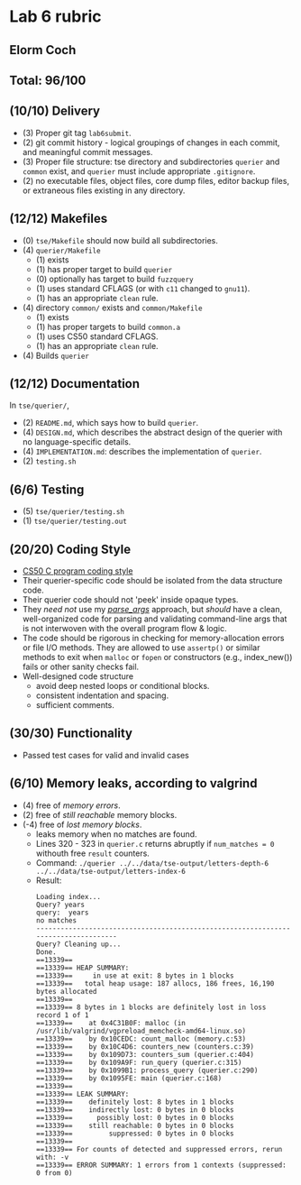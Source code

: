 # Lab 6 rubric

## Elorm Coch

## Total: 96/100
## (10/10) Delivery
  * (3) Proper git tag `lab6submit`.   
  * (2) git commit history - logical groupings of changes in each commit, and meaningful commit messages.
  * (3) Proper file structure: tse directory and subdirectories `querier` and `common` exist, and `querier` must include appropriate `.gitignore`.  
  * (2) no executable files, object files, core dump files, editor backup files, or extraneous files existing in any directory.


## (12/12) Makefiles
  * (0) `tse/Makefile` should now build all subdirectories.
  * (4) `querier/Makefile` 
	  * (1) exists
	  * (1) has proper target to build `querier `
	  * (0) optionally has target to build `fuzzquery`
	  * (1) uses standard CFLAGS (or with `c11` changed to `gnu11`).
	  * (1) has an appropriate `clean` rule.
  * (4) directory `common/` exists and `common/Makefile`
	  * (1) exists 
	  * (1) has proper targets to build `common.a`
	  * (1) uses CS50 standard CFLAGS.
	  * (1) has an appropriate `clean` rule.
  * (4) Builds `querier` 

## (12/12) Documentation
In `tse/querier/`,
  * (2) `README.md`, which says how to build `querier`.
  * (4) `DESIGN.md`, which describes the abstract design of the querier with no language-specific details.
  * (4) `IMPLEMENTATION.md`: describes the implementation of `querier`.
  * (2) `testing.sh`

## (6/6) Testing
  * (5) `tse/querier/testing.sh`
  * (1) `tse/querier/testing.out`

## (20/20) Coding Style
  * [CS50 C program coding style](http://www.cs.dartmouth.edu/~cs50/Resources/CodingStyle.html)
  * Their querier-specific code should be isolated from the data structure code. 
  * Their querier code should not 'peek' inside opaque types.
  * They *need not* use my [*parse_args*]({{site.lectures}}/parse_args) approach, but *should* have a clean, well-organized code for parsing and validating command-line args that is not interwoven with the overall program flow & logic.
  * The code should be rigorous in checking for memory-allocation errors or file I/O methods. They are allowed to use `assertp()` or similar methods to exit when `malloc` or `fopen` or constructors (e.g., index_new()) fails or other sanity checks fail.
  * Well-designed code structure
    * avoid deep nested loops or conditional blocks.
    * consistent indentation and spacing.
    * sufficient comments. 

## (30/30) Functionality
  * Passed test cases for valid and invalid cases

## (6/10) Memory leaks, according to valgrind
  * (4) free of *memory errors*. 
  * (2) free of *still reachable* memory blocks. 
  * (-4) free of *lost memory blocks*.
    - leaks memory when no matches are found. 
    - Lines 320 - 323 in `querier.c` returns abruptly if `num_matches = 0` withouth free `result` counters.
    * Command: `./querier ../../data/tse-output/letters-depth-6 ../../data/tse-output/letters-index-6`
    * Result:
        ```
        Loading index...
        Query? years
        query:  years
        no matches
        -----------------------------------------------------------------------------------
        Query? Cleaning up...
        Done.
        ==13339== 
        ==13339== HEAP SUMMARY:
        ==13339==     in use at exit: 8 bytes in 1 blocks
        ==13339==   total heap usage: 187 allocs, 186 frees, 16,190 bytes allocated
        ==13339== 
        ==13339== 8 bytes in 1 blocks are definitely lost in loss record 1 of 1
        ==13339==    at 0x4C31B0F: malloc (in /usr/lib/valgrind/vgpreload_memcheck-amd64-linux.so)
        ==13339==    by 0x10CEDC: count_malloc (memory.c:53)
        ==13339==    by 0x10C4D6: counters_new (counters.c:39)
        ==13339==    by 0x109D73: counters_sum (querier.c:404)
        ==13339==    by 0x109A9F: run_query (querier.c:315)
        ==13339==    by 0x1099B1: process_query (querier.c:290)
        ==13339==    by 0x1095FE: main (querier.c:168)
        ==13339== 
        ==13339== LEAK SUMMARY:
        ==13339==    definitely lost: 8 bytes in 1 blocks
        ==13339==    indirectly lost: 0 bytes in 0 blocks
        ==13339==      possibly lost: 0 bytes in 0 blocks
        ==13339==    still reachable: 0 bytes in 0 blocks
        ==13339==         suppressed: 0 bytes in 0 blocks
        ==13339== 
        ==13339== For counts of detected and suppressed errors, rerun with: -v
        ==13339== ERROR SUMMARY: 1 errors from 1 contexts (suppressed: 0 from 0)
        ```
